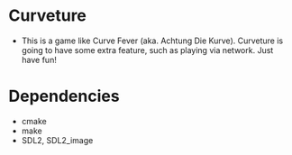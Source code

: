 Curveture
=========

* This is a game like Curve Fever (aka. Achtung Die Kurve). Curveture is going to have some extra feature, such as playing via network. Just have fun!

Dependencies
============

* cmake
* make
* SDL2, SDL2_image
